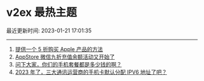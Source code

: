 # v2ex 最热主题

最近更新时间: 2023-01-21 17:01:35

--- 
1. [提供一个 5 折购买 Apple 产品的方法](https://www.v2ex.com/t/910121) 
2. [AppStore 微信九折充值余额活动又开始了](https://www.v2ex.com/t/910102) 
3. [问下大家，你们的手机套餐都是多少钱的啊？](https://www.v2ex.com/t/910133) 
4. [2023 年了，三大通讯运营商的手机卡默认分配 IPV6 地址了吧？](https://www.v2ex.com/t/910127) 
